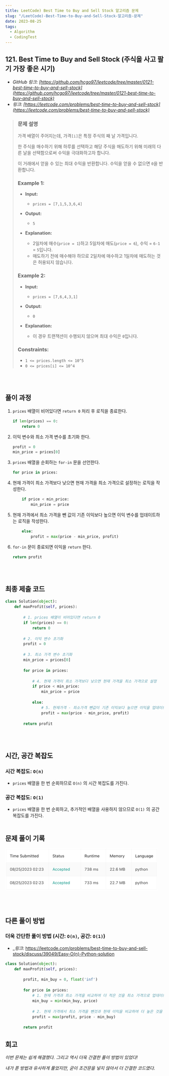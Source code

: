 ```yaml
---
title: LeetCode) Best Time to Buy and Sell Stock 알고리즘 문제
slug: "/LeetCode)-Best-Time-to-Buy-and-Sell-Stock-알고리즘-문제"
date: 2023-08-25
tags:
  - Algorithm
  - CodingTest
---
```


## 121. Best Time to Buy and Sell Stock (주식을 사고 팔기 가장 좋은 시기)

- _GitHub 링크: [https://github.com/hcgo97/leetcode/tree/master/0121-best-time-to-buy-and-sell-stock](https://github.com/hcgo97/leetcode/tree/master/0121-best-time-to-buy-and-sell-stock)_
- _링크: [https://leetcode.com/problems/best-time-to-buy-and-sell-stock](https://leetcode.com/problems/best-time-to-buy-and-sell-stock)_

> ### 문제 설명
>
> 가격 배열이 주어지는데, 가격`[i]`은 특정 주식의 째 날 가격입니다.
>
> 한 주식을 매수하기 위해 하루를 선택하고 해당 주식을 매도하기 위해 미래의 다른 날을 선택함으로써 수익을 극대화하고자 합니다.
>
> 이 거래에서 얻을 수 있는 최대 수익을 반환합니다. 수익을 얻을 수 없으면 `0`을 반환합니다.
> 
> ### **Example 1:**
> 
> - **Input:**
>   - `prices = [7,1,5,3,6,4]`
>
> - **Output:**
>   - `5`
>  
> - **Explanation:**
>   - 2일차에 매수(`price = 1`)하고 5일차에 매도(`price = 6`), 수익 = `6-1` = `5`입니다.
>   - 매도하기 전에 매수해야 하므로 2일차에 매수하고 1일차에 매도하는 것은 허용되지 않습니다.
> 
> ### **Example 2:**
> 
> - **Input:**
>   - `prices = [7,6,4,3,1]`
> 
> - **Output:**
>   - `0`
>  
> - **Explanation:**
>   - 이 경우 트랜잭션이 수행되지 않으며 최대 수익은 `0`입니다.
> 
> ### **Constraints:**
>
> - `1 <= prices.length <= 10^5`
> - `0 <= prices[i] <= 10^4`
>
<br></br>

## 풀이 과정

1. `prices` 배열이 비어있다면 `return 0` 처리 후 로직을 종료한다.
    ```python
    if len(prices) == 0:
        return 0
    ```
    
2. 이익 변수와 최소 가격 변수를 초기화 한다.
    ```python
    profit = 0
    min_price = prices[0]
    ```

3. `prices` 배열을 순회하는 `for-in` 문을 선언한다.
    ```python
    for price in prices:
    ```

4. 현재 가격이 최소 가격보다 낮으면 현재 가격을 최소 가격으로 설정하는 로직을 작성한다.
    ```python
        if price < min_price:
            min_price = price
    ```

5. 현재 가격에서 최소 가격을 뺀 값이 기존 이익보다 높으면 이익 변수를 업데이트하는 로직을 작성한다.
    ```python
        else:
            profit = max(price - min_price, profit)
    ```

6. `for-in` 문이 종료되면 이익을 `return` 한다.
    ```python
    return profit
    ```
<br></br>

## 최종 제출 코드
```python
class Solution(object):
    def maxProfit(self, prices):
        
        # 1. prices 배열이 비어있다면 return 0
        if len(prices) == 0:
            return 0
    
        # 2. 이익 변수 초기화
        profit = 0
        
        # 3. 최소 가격 변수 초기화
        min_price = prices[0]
        
        for price in prices:
            
            # 4. 현재 가격이 최소 가격보다 낮으면 현재 가격을 최소 가격으로 설정
            if price < min_price:
                min_price = price
                
            else:
                # 5. 현재가격 - 최소가격 뺀값이 기존 이익보다 높으면 이익을 업데이트
                profit = max(price - min_price, profit)

        return profit
```
<br></br>

## 시간, 공간 복잡도

### 시간 복잡도: `O(n)`
- `prices` 배열을 한 번 순회하므로 `O(n)` 의 시간 복잡도를 가진다.

### 공간 복잡도: `O(1)`
- `prices` 배열을 한 번 순회하고, 추가적인 배열을 사용하지 않으므로 `O(1)` 의 공간 복잡도를 가진다.
<br></br>


## 문제 풀이 기록

![hyoj leet code submit history](img1.png "hyoj leet code submit history")


<br></br>

## 다른 풀이 방법

### 더욱 간단한 풀이 방법 (시간: `O(n)`, 공간: `O(1)`)
- _*링크:* https://leetcode.com/problems/best-time-to-buy-and-sell-stock/discuss/39049/Easy-O(n)-Python-solution

```python
class Solution(object):
    def maxProfit(self, prices):

        profit, min_buy = 0, float('inf')

        for price in prices:
            # 1. 현재 가격과 최소 가격을 비교하여 더 적은 것을 최소 가격으로 업데이트 
            min_buy = min(min_buy, price)

            # 2. 현재 가격에서 최소 가격을 뺀것과 현재 이익을 비교하여 더 높은 것을 현재 이익으로 업데이트
            profit = max(profit, price - min_buy)

        return profit
```

## 회고
_이번 문제는 쉽게 해결했다. 그리고 역시 더욱 간결한 풀이 방법이 있었다!_

_내가 푼 방법과 유사하게 풀었지만, 굳이 조건문을 넣지 않아서 더 간결한 코드였다._